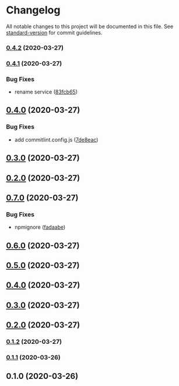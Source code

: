 # Changelog

All notable changes to this project will be documented in this file. See [standard-version](https://github.com/conventional-changelog/standard-version) for commit guidelines.

### [0.4.2](https://github.com/w4rlock/serverless-datadog-core-plugin/compare/0.4.1...0.4.2) (2020-03-27)

### [0.4.1](https://github.com/w4rlock/serverless-datadog-core-plugin/compare/0.4.0...0.4.1) (2020-03-27)


### Bug Fixes

* rename service ([83fcb65](https://github.com/w4rlock/serverless-datadog-core-plugin/commit/83fcb65b41cb1400afebb99781ed64dc2020b813))

## [0.4.0](https://github.com/w4rlock/serverless-datadog-core-plugin/compare/0.2.0...0.4.0) (2020-03-27)


### Bug Fixes

* add commitlint.config.js ([7de8eac](https://github.com/w4rlock/serverless-datadog-core-plugin/commit/7de8eac4577e258ad85afa8e97b83b4ac589fa54))

## [0.3.0](https://github.com/w4rlock/serverless-datadog-core-plugin/compare/0.2.0...0.3.0) (2020-03-27)

## [0.2.0](https://github.com/w4rlock/serverless-datadog-core-plugin/compare/0.7.0...0.2.0) (2020-03-27)

## [0.7.0](https://github.com/w4rlock/serverless-datadog-core-plugin/compare/0.6.0...0.7.0) (2020-03-27)


### Bug Fixes

* npmignore ([fadaabe](https://github.com/w4rlock/serverless-datadog-core-plugin/commit/fadaabedad70a0059f18165a087318fd181cc670))

## [0.6.0](https://github.com/w4rlock/serverless-datadog-core-plugin/compare/0.1.2...0.6.0) (2020-03-27)

## [0.5.0](https://github.com/w4rlock/serverless-datadog-core-plugin/compare/0.1.2...0.5.0) (2020-03-27)

## [0.4.0](https://github.com/w4rlock/serverless-datadog-core-plugin/compare/0.1.2...0.4.0) (2020-03-27)

## [0.3.0](https://github.com/w4rlock/serverless-datadog-core-plugin/compare/0.1.2...0.3.0) (2020-03-27)

## [0.2.0](https://github.com/w4rlock/serverless-datadog-core-plugin/compare/0.1.2...0.2.0) (2020-03-27)

### [0.1.2](https://github.com/w4rlock/serverless-datadog-core-plugin/compare/0.1.1...0.1.2) (2020-03-27)

### [0.1.1](https://github.com/w4rlock/serverless-datadog-core-plugin/compare/0.1.0...0.1.1) (2020-03-26)

## 0.1.0 (2020-03-26)
